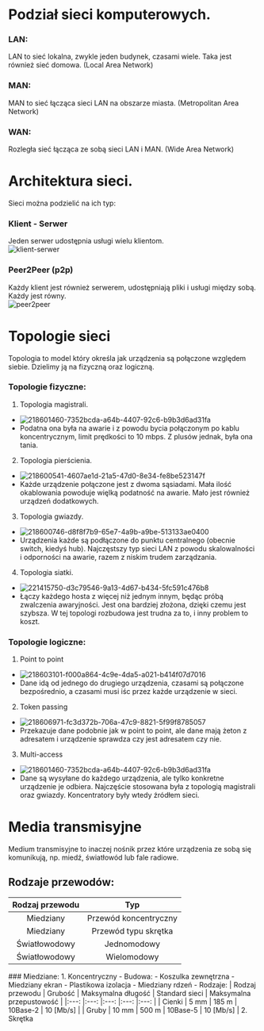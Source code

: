 # Podział sieci komputerowych.
### LAN:
LAN to sieć lokalna, zwykle jeden budynek, czasami wiele. Taka jest również sieć domowa. (Local Area Network)
### MAN:
MAN to sieć łącząca sieci LAN na obszarze miasta. (Metropolitan Area Network)
### WAN:
Rozległa sieć łącząca ze sobą sieci LAN i MAN. (Wide Area Network)
# Architektura sieci.
Sieci można podzielić na ich typ:
### Klient - Serwer
Jeden serwer udostępnia usługi wielu klientom.  
![klient-serwer](https://github.com/user-attachments/assets/d2c9bbb7-2ee6-42d1-875e-04968eb9783f)
### Peer2Peer (p2p)
Każdy klient jest również serwerem, udostępniają pliki i usługi między sobą. Każdy jest równy.  
![peer2peer](https://github.com/user-attachments/assets/628a5fe6-d331-48cb-aa8f-b73aeac22ec4)
# Topologie sieci
Topologia to model który określa jak urządzenia są połączone względem siebie. Dzielimy ją na fizyczną oraz logiczną.
### Topologie fizyczne:
1. Topologia magistrali.
  - ![218601460-7352bcda-a64b-4407-92c6-b9b3d6ad31fa](https://github.com/user-attachments/assets/6aabaa50-c1a4-4941-800b-4df9049b4774)
  - Podatna ona była na awarie i z powodu bycia połączonym po kablu koncentrycznym, limit prędkości to 10 mbps. Z plusów jednak, była ona tania.
2. Topologia pierścienia.
  - ![218600541-4607ae1d-21a5-47d0-8e34-fe8be523147f](https://github.com/user-attachments/assets/867cce18-5801-4c3e-a3c0-c6031412f4f1)
  - Każde urządzenie połączone jest z dwoma sąsiadami. Mała ilość okablowania powoduje więlką podatność na awarie. Mało jest również urządzeń dodatkowych.
3. Topologia gwiazdy.
  - ![218600746-d8f8f7b9-65e7-4a9b-a9be-513133ae0400](https://github.com/user-attachments/assets/f7fa9282-5cb9-435f-992f-631fe4536c82)
  - Urządzenia każde są podłączone do punktu centralnego (obecnie switch, kiedyś hub). Najczęstszy typ sieci LAN z powodu skalowalności i odporności na awarie, razem z niskim trudem zarządzania.
4. Topologia siatki.
  - ![221415750-d3c79546-9a13-4d67-b434-5fc591c476b8](https://github.com/user-attachments/assets/1824a5b4-e34d-45cb-8a24-7279d876011a)
  - Łączy każdego hosta z więcej niż jednym innym, będąc próbą zwalczenia awaryjności. Jest ona bardziej złożona, dzięki czemu jest szybsza. W tej topologi rozbudowa jest trudna za to, i inny problem to koszt.
### Topologie logiczne:
1. Point to point
  - ![218603101-f000a864-4c9e-4da5-a021-b414f07d7016](https://github.com/user-attachments/assets/9d2f9fd2-56a7-4cdc-97e5-4945e2beae09)
  - Dane idą od jednego do drugiego urządzenia, czasami są połączone bezpośrednio, a czasami musi iśc przez każde urządzenie w sieci.
2. Token passing
  - ![218606971-fc3d372b-706a-47c9-8821-5f99f8785057](https://github.com/user-attachments/assets/43adf207-21f0-49c6-85bb-be18454d28b5)
  - Przekazuje dane podobnie jak w point to point, ale dane mają żeton z adresatem i urządzenie sprawdza czy jest adresatem czy nie.
3. Multi-access
  - ![218601460-7352bcda-a64b-4407-92c6-b9b3d6ad31fa](https://github.com/user-attachments/assets/d8be1ba8-3545-4fae-b363-397652a32e80)
  - Dane są wysyłane do każdego urządzenia, ale tylko konkretne urządzenie je odbiera. Najczęście stosowana była z topologią magistrali oraz gwiazdy. Koncentratory były wtedy źródłem sieci.
# Media transmisyjne
Medium transmisyjne to inaczej nośnik przez które urządzenia ze sobą się komunikują, np. miedź, światłowód lub fale radiowe.
## Rodzaje przewodów:
<div>
  
  |Rodzaj przewodu | Typ                  |
  |:---:           |:---:                 |
  | Miedziany      | Przewód koncentryczny|
  | Miedziany      | Przewód typu skrętka |
  | Światłowodowy  | Jednomodowy          |
  | Światłowodowy  | Wielomodowy          |
  
</div>
### Miedziane:
1. Koncentryczny
  - Budowa:
    - Koszulka zewnętrzna
    - Miedziany ekran
    - Plastikowa izolacja
    - Miedziany rdzeń
  - Rodzaje:
      | Rodzaj przewodu | Grubość | Maksymalna długość | Standard sieci | Maksymalna przepustowość |  
      |:---:            |:---:    |:---:               |:---:           |:---:                     |
      | Cienki          | 5 mm    | 185 m              | 10Base-2       | 10 [Mb/s]                |
      | Gruby           | 10 mm   |    500 m           | 10Base-5       | 10 [Mb/s]                |
2. Skrętka
 
